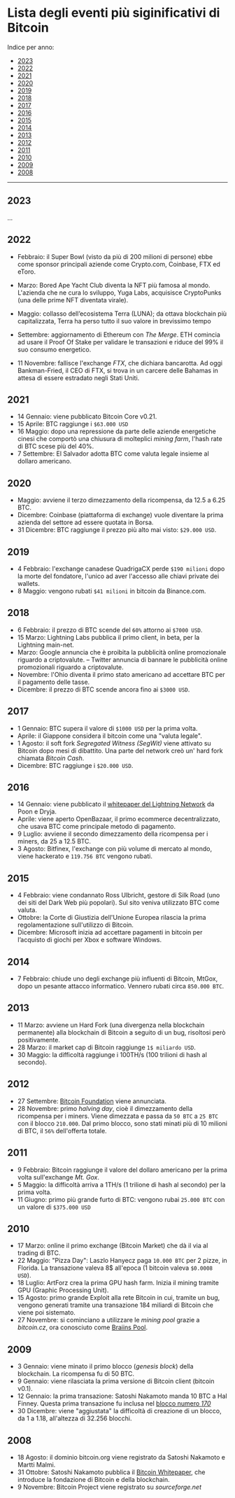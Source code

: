 # Lista degli eventi più siginificativi di Bitcoin

Indice per anno:
+ [2023](#2023)
+ [2022](#2022)
+ [2021](#2021)
+ [2020](#2020)
+ [2019](#2019)
+ [2018](#2018)
+ [2017](#2017)
+ [2016](#2016)
+ [2015](#2015)
+ [2014](#2014)
+ [2013](#2013)
+ [2012](#2012)
+ [2011](#2011)
+ [2010](#2010)
+ [2009](#2009)
+ [2008](#2008)

---

## 2023
...

## 2022

+ Febbraio: il Super Bowl (visto da più di 200 milioni di persone) ebbe come sponsor principali aziende come Crypto.com, Coinbase, FTX ed eToro.

+ Marzo: Bored Ape Yacht Club diventa la NFT più famosa al mondo. L'azienda che ne cura lo sviluppo, Yuga Labs, acquisisce CryptoPunks (una delle prime NFT diventata virale).

+ Maggio: collasso dell’ecosistema Terra (LUNA); da ottava blockchain più capitalizzata, Terra ha perso tutto il suo valore in brevissimo tempo

+ Settembre: aggiornamento di Ethereum con _The Merge_. ETH comincia ad usare il Proof Of Stake per validare le transazioni e riduce del 99% il suo consumo energetico.

+ 11 Novembre: fallisce l'exchange _FTX_, che dichiara bancarotta. Ad oggi Bankman-Fried, il CEO di FTX, si trova in un carcere delle Bahamas in attesa di essere estradato negli Stati Uniti.

## 2021

+ 14 Gennaio: viene pubblicato Bitcoin Core v0.21.
+ 15 Aprile: BTC raggiunge i `$63.000 USD`
+ 16 Maggio: dopo una repressione da parte delle aziende energetiche cinesi che comportò una chiusura di molteplici _mining farm_, l'hash rate di BTC scese più del 40%.
+ 7 Settembre: El Salvador adotta BTC come valuta legale insieme al dollaro americano.

## 2020

+ Maggio: avviene il terzo dimezzamento della ricompensa, da 12.5 a 6.25 BTC.
+ Dicembre: Coinbase (piattaforma di exchange) vuole diventare la prima azienda del settore ad essere quotata in Borsa.
+ 31 Dicembre: BTC raggiunge il prezzo più alto mai visto: `$29.000 USD`.

## 2019

+ 4 Febbraio: l'exchange canadese QuadrigaCX perde `$190 milioni` dopo la morte del fondatore, l'unico ad aver l'accesso alle chiavi private dei wallets.
+ 8 Maggio: vengono rubati `$41 milioni` in bitcoin da Binance.com.

## 2018

+ 6 Febbraio: il prezzo di BTC scende del `60%` attorno ai `$7000 USD`.
+ 15 Marzo: Lightning Labs pubblica il primo client, in beta, per la Lightning main-net.
+ Marzo: Google annuncia che è proibita la pubblicità online promozionale riguardo a criptovalute. – Twitter annuncia di bannare le pubblicità online promozionali riguardo a criptovalute.
+ Novembre: l'Ohio diventa il primo stato americano ad accettare BTC per il pagamento delle tasse.
+ Dicembre: il prezzo di BTC scende ancora fino ai `$3000 USD`.

## 2017
+ 1 Gennaio: BTC supera il valore di `$1000 USD` per la prima volta.
+ Aprile: il Giappone considera il bitcoin come una "valuta legale".
+ 1 Agosto: il soft fork _Segregated Witness (SegWit)_ viene attivato su Bitcoin dopo mesi di dibattito. Una parte del network creò un' hard fork chiamata _Bitcoin Cash_.
+ Dicembre: BTC raggiunge i `$20.000 USD`.

## 2016

+ 14 Gennaio: viene pubblicato il [whitepaper del Lightning Network](https://lightning.network/lightning-network-paper.pdf) da Poon e Dryja.
+ Aprile: viene aperto OpenBazaar, il primo ecommerce decentralizzato, che usava BTC come principale metodo di pagamento.
+ 9 Luglio: avviene il secondo dimezzamento della ricompensa per i miners, da 25 a 12.5 BTC.
+ 3 Agosto: Bitfinex, l'exchange con più volume di mercato al mondo, viene hackerato e `119.756 BTC` vengono rubati.

## 2015

+ 4 Febbraio: viene condannato Ross Ulbricht, gestore di Silk Road (uno dei siti del Dark Web più popolari). Sul sito veniva utilizzato BTC come valuta.
+ Ottobre: la Corte di Giustizia dell'Unione Europea rilascia la prima regolamentazione sull'utilizzo di Bitcoin.
+ Dicembre: Microsoft inizia ad accettare pagamenti in bitcoin per l’acquisto di giochi per Xbox e software Windows.

## 2014

+ 7 Febbraio: chiude uno degli exchange più influenti di Bitcoin, MtGox, dopo un pesante attacco informatico. Vennero rubati circa `850.000 BTC`.

## 2013

+ 11 Marzo: avviene un Hard Fork (una divergenza nella blockchain permanente) alla blockchain di Bitcoin a seguito di un bug, risoltosi però positivamente.
+ 28 Marzo: il market cap di Bitcoin raggiunge `1$ miliardo USD`.
+ 30 Maggio: la difficoltà raggiunge i 100TH/s (100 trilioni di hash al secondo).

## 2012

+ 27 Settembre: [Bitcoin Foundation](https://www.bitcoinfoundation.org/) viene annunciata.
+ 28 Novembre: primo _halving day_, cioè il dimezzamento della ricompensa per i miners. Viene dimezzata e passa da `50 BTC` a `25 BTC` con il blocco `210.000`. Dal primo blocco, sono stati minati più di 10 milioni di BTC, il `56%` dell'offerta totale.

## 2011

+ 9 Febbraio: Bitcoin raggiunge il valore del dollaro americano per la prima volta sull'exchange _Mt. Gox_.
+ 5 Maggio: la difficoltà arriva a 1TH/s (1 trilione di hash al secondo) per la prima volta.
+ 11 Giugno: primo più grande furto di BTC: vengono rubai `25.000 BTC` con un valore di `$375.000 USD`

## 2010

+ 17 Marzo: online il primo exchange (Bitcoin Market) che dà il via al trading di BTC.
+ 22 Maggio: "Pizza Day": Laszlo Hanyecz paga `10.000 BTC` per 2 pizze, in Florida. La transazione valeva 8$ all'epoca (1 bitcoin valeva `$0.0008 USD`).
+ 18 Luglio: ArtForz crea la prima GPU hash farm. Inizia il mining tramite GPU (Graphic Processing Unit).
+ 15 Agosto: primo grande Exploit alla rete Bitcoin in cui, tramite un bug, vengono generati tramite una transazione 184 miliardi di Bitcoin che viene poi sistemato.
+ 27 Novembre: si cominciano a utilizzare le _mining pool_ grazie a _bitcoin.cz_, ora conosciuto come [Braiins Pool](https://braiins.com/pool).

## 2009

+ 3 Gennaio: viene minato il primo blocco (_genesis block_) della blockchain. La ricompensa fu di 50 BTC.
+ 9 Gennaio: viene rilasciata la prima versione di Bitcoin client (bitcoin v0.1).
+ 12 Gennaio: la prima transazione: Satoshi Nakamoto manda 10 BTC a Hal Finney. Questa prima transazione fu inclusa nel [blocco numero _170_](https://www.blockchain.com/explorer/blocks/btc/170)
+ 30 Dicembre: viene "aggiustata" la difficoltà di creazione di un blocco, da 1 a 1.18, all'altezza di 32.256 blocchi.

## 2008

+ 18 Agosto: il dominio bitcoin.org viene registrato da Satoshi Nakamoto e Martti Malmi.
+ 31 Ottobre: Satoshi Nakamoto pubblica il [Bitcoin Whitepaper](https://bitcoin.org/bitcoin.pdf), che introduce la fondazione di Bitcoin e della blockchain.
+ 9 Novembre: Bitcoin Project viene registrato su _sourceforge.net_
